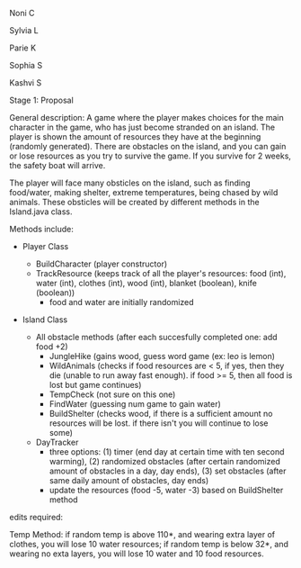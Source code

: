 Noni C

Sylvia L

Parie K

Sophia S

Kashvi S

Stage 1: Proposal

General description:
A game where the player makes choices for the main character in the game, who has just become stranded on an island. The player is shown the amount of resources they have at the beginning (randomly generated). There are obstacles on the island, and you can gain or lose resources as you try to survive the game. If you survive for 2 weeks, the safety boat will arrive.

The player will face many obsticles on the island, such as finding food/water, making shelter, extreme temperatures, being chased by wild animals. These obsticles will be created by different methods in the Island.java class.

Methods include:

- Player Class
   - BuildCharacter (player constructor)
   - TrackResource (keeps track of all the player's resources: food (int), water (int), clothes (int), wood (int), blanket (boolean), knife (boolean)) 
   		- food and water are initially randomized 
      
- Island Class
   - All obstacle methods (after each succesfully completed one: add food +2)
   		- JungleHike (gains wood, guess word game (ex: le*o* is lemon) 
   		- WildAnimals (checks if food resources are < 5, if yes, then they die (unable to run away fast enough). if food >= 5, then all food is lost but game continues)
   		- TempCheck (not sure on this one) 
    	- FindWater (guessing num game to gain water)
   		- BuildShelter (checks wood, if there is a sufficient amount no resources will be lost. if there isn't you will continue to lose some)
   - DayTracker 
     	- three options: (1) timer (end day at certain time with ten second warming), (2) randomized obstacles (after certain randomized amount of obstacles in a day, day ends), (3) set obstacles (after same daily amount of obstacles, day ends) 
     	- update the resources (food -5, water -3) based on BuildShelter method
  
edits required: 

Temp Method: if random temp is above 110*, and wearing extra layer of clothes, you will lose 10 water resources; if random temp is below 32*, and wearing no exta layers, you will lose 10 water and 10 food resources.

